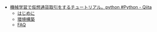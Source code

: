 - [機械学習で仮想通貨取引をするチュートリアル。python #Python - Qiita](https://qiita.com/richmanbtc/items/05916384bf9d2b1e2f35)
  - [はじめに](https://qiita.com/richmanbtc/items/00becc5fd506cfe796ca)
  - [環境構築](https://qiita.com/richmanbtc/items/cc6e9ef51bf86a8ba1d3)
  - [FAQ](https://qiita.com/richmanbtc/items/f563d778d8676b2989dd)
